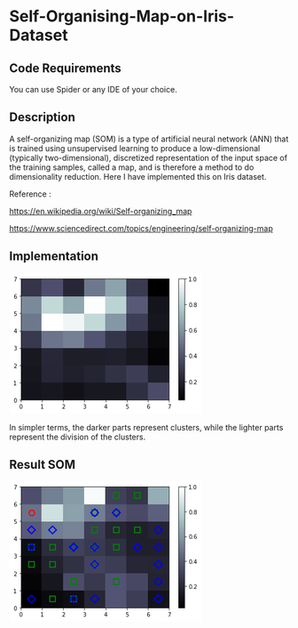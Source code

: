 # Self-Organising-Map-on-Iris-Dataset



## Code Requirements
You can use Spider or any IDE of your choice.


## Description
A self-organizing map (SOM) is a type of artificial neural network (ANN)  that is trained using unsupervised learning to produce a low-dimensional (typically two-dimensional), discretized representation of the input space of the training samples, called a map, and is therefore a method to do dimensionality reduction. Here I have implemented this on  Iris dataset.

Reference :

https://en.wikipedia.org/wiki/Self-organizing_map

https://www.sciencedirect.com/topics/engineering/self-organizing-map

## Implementation

![](som.png)

In simpler terms, the darker parts represent clusters, while the lighter parts represent the division of the clusters.

## Result SOM

![](irissomimg.png)


